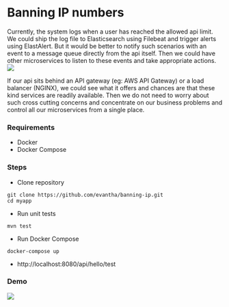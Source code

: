 # Banning IP numbers

Currently, the system logs when a user has reached the allowed api limit. We could ship the log file to Elasticsearch
using Filebeat and trigger alerts using ElastAlert. But it would be better to notify such scenarios with an event to a 
message queue directly from the api itself. Then we could have other microservices to listen to these events and take 
appropriate actions.
![](https://github.com/evantha/banning-ip/images/diagram.png)

If our api sits behind an API gateway (eg: AWS API Gateway) or a load balancer (NGINX), we could see what it offers and chances are that these kind 
services are readily available. Then we do not need to worry about such cross cutting concerns and concentrate on our 
business problems and control all our microservices from a single place.
### Requirements
- Docker
- Docker Compose

### Steps
*   Clone repository
```shell script
git clone https://github.com/evantha/banning-ip.git
cd myapp
```
* Run unit tests
```shell script
mvn test
```
*   Run Docker Compose
```shell script
docker-compose up
```
*   http://localhost:8080/api/hello/test

### Demo
![](https://github.com/evantha/banning-ip/images/rate-limit.gif)